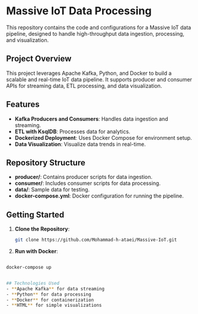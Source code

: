 # Massive IoT Data Processing

This repository contains the code and configurations for a Massive IoT data pipeline, designed to handle high-throughput data ingestion, processing, and visualization.

## Project Overview

This project leverages Apache Kafka, Python, and Docker to build a scalable and real-time IoT data pipeline. It supports producer and consumer APIs for streaming data, ETL processing, and data visualization.

## Features

- **Kafka Producers and Consumers**: Handles data ingestion and streaming.
- **ETL with KsqlDB**: Processes data for analytics.
- **Dockerized Deployment**: Uses Docker Compose for environment setup.
- **Data Visualization**: Visualize data trends in real-time.

## Repository Structure

- **producer/**: Contains producer scripts for data ingestion.
- **consumer/**: Includes consumer scripts for data processing.
- **data/**: Sample data for testing.
- **docker-compose.yml**: Docker configuration for running the pipeline.

## Getting Started

1. **Clone the Repository**:
   ```bash
   git clone https://github.com/Mohammad-h-ataei/Massive-IoT.git

2.  **Run with Docker**:
   ```bash

   docker-compose up


## Technologies Used
- **Apache Kafka** for data streaming  
- **Python** for data processing  
- **Docker** for containerization  
- **HTML** for simple visualizations
